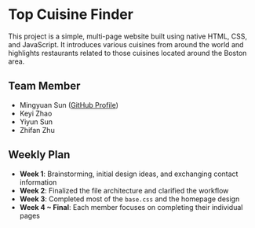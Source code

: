 # Top Cuisine Finder

This project is a simple, multi-page website built using native HTML, CSS, and JavaScript. It introduces various cuisines from around the world and highlights restaurants related to those cuisines located around the Boston area.

## Team Member

- Mingyuan Sun ([GitHub Profile](https://github.com/triticumWheat))
- Keyi Zhao
- Yiyun Sun
- Zhifan Zhu

## Weekly Plan

- **Week 1**: Brainstorming, initial design ideas, and exchanging contact information
- **Week 2**: Finalized the file architecture and clarified the workflow
- **Week 3**: Completed most of the `base.css` and the homepage design
- **Week 4 ~ Final**: Each member focuses on completing their individual pages